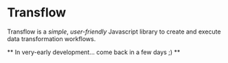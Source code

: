 # Transflow

Transflow is a _simple_, _user-friendly_ Javascript library to create and execute data transformation workflows.

** In very-early development... come back in a few days ;) **
